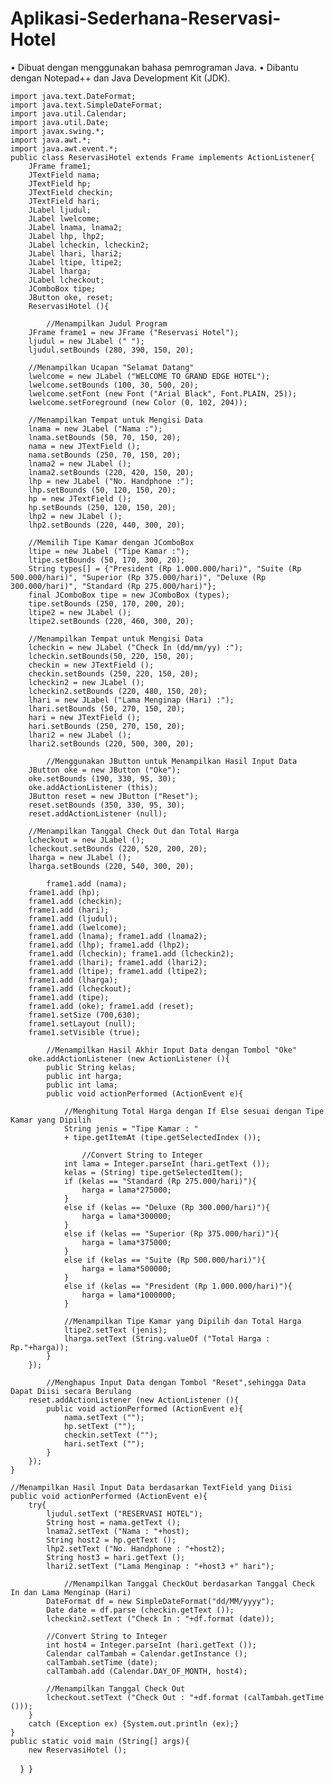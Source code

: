# Aplikasi-Sederhana-Reservasi-Hotel
• Dibuat dengan menggunakan bahasa pemrograman Java. 
• Dibantu dengan Notepad++ dan Java Development Kit (JDK).

	import java.text.DateFormat;
	import java.text.SimpleDateFormat;
	import java.util.Calendar;
	import java.util.Date;
	import javax.swing.*;  
	import java.awt.*;  
	import java.awt.event.*;
	public class ReservasiHotel extends Frame implements ActionListener{
		JFrame frame1;
		JTextField nama;
		JTextField hp;
		JTextField checkin;
		JTextField hari;
		JLabel ljudul;
		JLabel lwelcome;
		JLabel lnama, lnama2;
		JLabel lhp, lhp2;
		JLabel lcheckin, lcheckin2;
		JLabel lhari, lhari2;
		JLabel ltipe, ltipe2;
		JLabel lharga;
		JLabel lcheckout;
		JComboBox tipe;
		JButton oke, reset;
		ReservasiHotel (){

    		//Menampilkan Judul Program
		JFrame frame1 = new JFrame ("Reservasi Hotel");
		ljudul = new JLabel (" ");
		ljudul.setBounds (280, 390, 150, 20);
		
		//Menampilkan Ucapan "Selamat Datang"
		lwelcome = new JLabel ("WELCOME TO GRAND EDGE HOTEL");
		lwelcome.setBounds (100, 30, 500, 20);
		lwelcome.setFont (new Font ("Arial Black", Font.PLAIN, 25));
		lwelcome.setForeground (new Color (0, 102, 204));
		
		//Menampilkan Tempat untuk Mengisi Data 
		lnama = new JLabel ("Nama :");
		lnama.setBounds (50, 70, 150, 20);
		nama = new JTextField ();
		nama.setBounds (250, 70, 150, 20);
		lnama2 = new JLabel ();
		lnama2.setBounds (220, 420, 150, 20);
		lhp = new JLabel ("No. Handphone :");
		lhp.setBounds (50, 120, 150, 20);
		hp = new JTextField ();
		hp.setBounds (250, 120, 150, 20);
		lhp2 = new JLabel ();
		lhp2.setBounds (220, 440, 300, 20);
		
		//Memilih Tipe Kamar dengan JComboBox
		ltipe = new JLabel ("Tipe Kamar :");
		ltipe.setBounds (50, 170, 300, 20);
   		String types[] = {"President (Rp 1.000.000/hari)", "Suite (Rp 500.000/hari)", "Superior (Rp 375.000/hari)", "Deluxe (Rp 300.000/hari)", "Standard (Rp 275.000/hari)"};        
		final JComboBox tipe = new JComboBox (types);    
		tipe.setBounds (250, 170, 200, 20);
		ltipe2 = new JLabel ();
		ltipe2.setBounds (220, 460, 300, 20);
		
		//Menampilkan Tempat untuk Mengisi Data
		lcheckin = new JLabel ("Check In (dd/mm/yy) :");
		lcheckin.setBounds(50, 220, 150, 20);
		checkin = new JTextField ();
		checkin.setBounds (250, 220, 150, 20);
		lcheckin2 = new JLabel ();
		lcheckin2.setBounds (220, 480, 150, 20);
		lhari = new JLabel ("Lama Menginap (Hari) :");
		lhari.setBounds (50, 270, 150, 20);
		hari = new JTextField ();
		hari.setBounds (250, 270, 150, 20);
		lhari2 = new JLabel ();
		lhari2.setBounds (220, 500, 300, 20);

    		//Menggunakan JButton untuk Menampilkan Hasil Input Data
		JButton oke = new JButton ("Oke");  
		oke.setBounds (190, 330, 95, 30);
		oke.addActionListener (this);
		JButton reset = new JButton ("Reset");  
		reset.setBounds (350, 330, 95, 30);
		reset.addActionListener (null);
		
		//Menampilkan Tanggal Check Out dan Total Harga
		lcheckout = new JLabel ();		
		lcheckout.setBounds (220, 520, 200, 20);
		lharga = new JLabel ();
		lharga.setBounds (220, 540, 300, 20);

    		frame1.add (nama);
		frame1.add (hp);
		frame1.add (checkin);
		frame1.add (hari);
		frame1.add (ljudul);
		frame1.add (lwelcome);
		frame1.add (lnama); frame1.add (lnama2);
		frame1.add (lhp); frame1.add (lhp2);
		frame1.add (lcheckin); frame1.add (lcheckin2);
		frame1.add (lhari); frame1.add (lhari2);
		frame1.add (ltipe); frame1.add (ltipe2);
		frame1.add (lharga);
		frame1.add (lcheckout);
		frame1.add (tipe);
		frame1.add (oke); frame1.add (reset);
		frame1.setSize (700,630);
		frame1.setLayout (null);  
		frame1.setVisible (true);

    		//Menampilkan Hasil Akhir Input Data dengan Tombol "Oke"
		oke.addActionListener (new ActionListener (){
			public String kelas;
			public int harga;
			public int lama;
			public void actionPerformed (ActionEvent e){
				
				//Menghitung Total Harga dengan If Else sesuai dengan Tipe Kamar yang Dipilih
				String jenis = "Tipe Kamar : "   
				+ tipe.getItemAt (tipe.getSelectedIndex ());

        			//Convert String to Integer
				int lama = Integer.parseInt (hari.getText ());
				kelas = (String) tipe.getSelectedItem();
				if (kelas == "Standard (Rp 275.000/hari)"){
					harga = lama*275000;
				}  
				else if (kelas == "Deluxe (Rp 300.000/hari)"){
					harga = lama*300000;
				}
				else if (kelas == "Superior (Rp 375.000/hari)"){
					harga = lama*375000;
				}
				else if (kelas == "Suite (Rp 500.000/hari)"){
					harga = lama*500000;
				}
				else if (kelas == "President (Rp 1.000.000/hari)"){
					harga = lama*1000000;
				}
				
				//Menampilkan Tipe Kamar yang Dipilih dan Total Harga
				ltipe2.setText (jenis);
				lharga.setText (String.valueOf ("Total Harga : Rp."+harga));
			}  
		});

    		//Menghapus Input Data dengan Tombol "Reset",sehingga Data Dapat Diisi secara Berulang
		reset.addActionListener (new ActionListener (){
			public void actionPerformed (ActionEvent e){
				nama.setText ("");
				hp.setText ("");
				checkin.setText ("");
				hari.setText ("");
			}
		});
	}
	
	//Menampilkan Hasil Input Data berdasarkan TextField yang Diisi
	public void actionPerformed (ActionEvent e){  
		try{ 
			ljudul.setText ("RESERVASI HOTEL");
			String host = nama.getText ();   			
			lnama2.setText ("Nama : "+host);
			String host2 = hp.getText ();
			lhp2.setText ("No. Handphone : "+host2);			
			String host3 = hari.getText ();   
			lhari2.setText ("Lama Menginap : "+host3 +" hari");

     			//Menampilkan Tanggal CheckOut berdasarkan Tanggal Check In dan Lama Menginap (Hari)
			DateFormat df = new SimpleDateFormat("dd/MM/yyyy"); 
			Date date = df.parse (checkin.getText ()); 
			lcheckin2.setText ("Check In : "+df.format (date));
			
			//Convert String to Integer
			int host4 = Integer.parseInt (hari.getText ());
			Calendar calTambah = Calendar.getInstance ();
			calTambah.setTime (date);
			calTambah.add (Calendar.DAY_OF_MONTH, host4);
			
			//Menampilkan Tanggal Check Out
			lcheckout.setText ("Check Out : "+df.format (calTambah.getTime ()));
		}
		catch (Exception ex) {System.out.println (ex);} 
	}
	public static void main (String[] args){  
        new ReservasiHotel ();  
    } 
}

